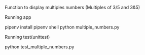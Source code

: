 Function to display multiples numbers (Multiples of 3/5 and 3&5)


Running app

pipenv install
pipenv shell
python multiple_numbers.py


Running test(unittest)

python test_multiple_numbers.py

